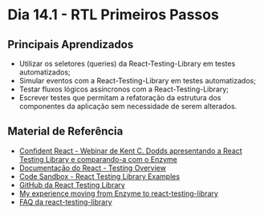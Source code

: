 # Dia 14.1 - RTL Primeiros Passos

## Principais Aprendizados

- Utilizar os seletores (queries) da React-Testing-Library em testes automatizados;
- Simular eventos com a React-Testing-Library em testes automatizados;
- Testar fluxos lógicos assíncronos com a React-Testing-Library;
- Escrever testes que permitam a refatoração da estrutura dos componentes da aplicação sem necessidade de serem alterados.

## Material de Referência

- [Confident React - Webinar de Kent C. Dodds apresentando a React Testing Library e comparando-a com o Enzyme](https://applitools.com/blog/react-kent-c-dodds-frontend-visual-testing/?utm_referrer=https://github.com/frontendbr/forum/issues/1501)
- [Documentação do React - Testing Overview](https://reactjs.org/docs/testing.html)
- [Code Sandbox - React Testing Library Examples](https://codesandbox.io/s/github/kentcdodds/react-testing-library-examples)
- [GitHub da React Testing Library](https://github.com/testing-library/react-testing-library)
- [My experience moving from Enzyme to react-testing-library](https://boyney123.medium.com/my-experience-moving-from-enzyme-to-react-testing-library-5ac65d992ce)
- [FAQ da react-testing-library](https://testing-library.com/docs/react-testing-library/faq/)
